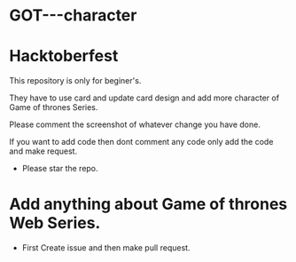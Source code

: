 # GOT---character
# Hacktoberfest 

This repository is only for beginer's.

They have to use card and update card design and add more character of Game of thrones Series.

Please comment the screenshot of whatever change you have done. 

If you want to add code then dont comment any code only add the code and make request.

- Please star the repo.

# Add anything about Game of thrones Web Series.

- First Create issue and then make pull request.
